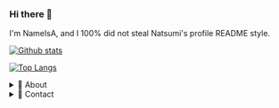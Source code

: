 ### Hi there 👋

I'm NameIsA, and I 100% did not steal Natsumi's profile README style.

[![Github stats](https://github-readme-stats.vercel.app/api?username=SwxtchCode&count_private=true&show_icons=true&hide=stars)](https://github.com/anuraghazra/github-readme-stats)

[![Top Langs](https://github-readme-stats.vercel.app/api/top-langs/?username=SwxtchCode&layout=compact)](https://github.com/anuraghazra/github-readme-stats)

<details>
  <summary>🌟 About</summary>
  
 I'm a collaborator on the ProdigyMathGameHacking repository.

 I can code in JavaScript, HTML, CSS, PHP, and C#, and I've been into web development for about 3 (and almost 4!) years now.
 
</details>

<details>
  <summary>📨 Contact</summary>
  
  | | Name | Account |
  | - | ------- | ----- |
  | ✉ | *Email* | >swxtchcode@protonmail.com
  | 🐭 | *Discord* | ProbablyNotNarcissist#8295
</details>
